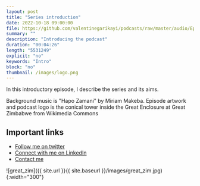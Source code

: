 ```yaml
---
layout: post
title: "Series introduction"
date: 2022-10-18 09:00:00
file: https://github.com/valentinegarikayi/podcasts/raw/master/audio/Ep02_2022_Francis Garikayi_Introduction.mp3
summary: ""
description: "Introducing the podcast"
duration: "00:04:26"
length: "5531249"
explicit: "no"
keywords: "Intro"
block: "no"
thumbnail: /images/logo.png
---
```


In this introductory episode, I describe the series and its aims.

Background music is "Hapo Zamani" by Miriam Makeba. Episode artwork and podcast logo is the conical tower inside the Great Enclosure at Great Zimbabwe from Wikimedia Commons


<!--more-->

## Important links

* [Follow me on twitter](https://tribunemag.co.uk/2022/07/1972-building-workers-strike-50-years-shrewsbury-24-pickets)
* [Connect with me on LinkedIn](https://www.linkedin.com/feed/)
* [Contact me](mailto:fran.garikayi@gmail.com)

![great_zim]({{ site.url }}{{ site.baseurl }}/images/great_zim.jpg){:width="300"}

<!-- Google tag (gtag.js) -->
<script async src="https://www.googletagmanager.com/gtag/js?id=G-02DTBF3N7T"></script>
<script>
  window.dataLayer = window.dataLayer || [];
  function gtag(){dataLayer.push(arguments);}
  gtag('js', new Date());

  gtag('config', 'G-02DTBF3N7T');
</script>

